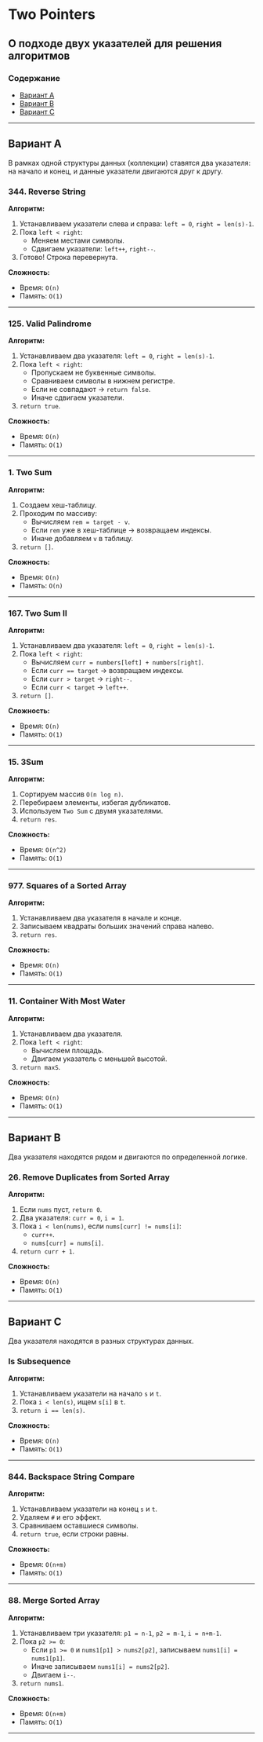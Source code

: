 # Two Pointers

## О подходе двух указателей для решения алгоритмов

### Содержание

- [Вариант A](#вариант-a)
- [Вариант B](#вариант-b)
- [Вариант C](#вариант-c)

---

## Вариант A
В рамках одной структуры данных (коллекции) ставятся два указателя: на начало и конец, и данные указатели двигаются друг к другу.

### 344. Reverse String
**Алгоритм:**
1. Устанавливаем указатели слева и справа: `left = 0`, `right = len(s)-1`.
2. Пока `left < right`:
   - Меняем местами символы.
   - Сдвигаем указатели: `left++`, `right--`.
3. Готово! Строка перевернута.

**Сложность:**
- Время: `O(n)`
- Память: `O(1)`

---

### 125. Valid Palindrome
**Алгоритм:**
1. Устанавливаем два указателя: `left = 0`, `right = len(s)-1`.
2. Пока `left < right`:
   - Пропускаем не буквенные символы.
   - Сравниваем символы в нижнем регистре.
   - Если не совпадают → `return false`.
   - Иначе сдвигаем указатели.
3. `return true`.

**Сложность:**
- Время: `O(n)`
- Память: `O(1)`

---

### 1. Two Sum
**Алгоритм:**
1. Создаем хеш-таблицу.
2. Проходим по массиву:
   - Вычисляем `rem = target - v`.
   - Если `rem` уже в хеш-таблице → возвращаем индексы.
   - Иначе добавляем `v` в таблицу.
3. `return []`.

**Сложность:**
- Время: `O(n)`
- Память: `O(n)`

---

### 167. Two Sum II
**Алгоритм:**
1. Устанавливаем два указателя: `left = 0`, `right = len(s)-1`.
2. Пока `left < right`:
   - Вычисляем `curr = numbers[left] + numbers[right]`.
   - Если `curr == target` → возвращаем индексы.
   - Если `curr > target` → `right--`.
   - Если `curr < target` → `left++`.
3. `return []`.

**Сложность:**
- Время: `O(n)`
- Память: `O(1)`

---

### 15. 3Sum
**Алгоритм:**
1. Сортируем массив `O(n log n)`.
2. Перебираем элементы, избегая дубликатов.
3. Используем `Two Sum` с двумя указателями.
4. `return res`.

**Сложность:**
- Время: `O(n^2)`
- Память: `O(1)`

---

### 977. Squares of a Sorted Array
**Алгоритм:**
1. Устанавливаем два указателя в начале и конце.
2. Записываем квадраты больших значений справа налево.
3. `return res`.

**Сложность:**
- Время: `O(n)`
- Память: `O(1)`

---

### 11. Container With Most Water
**Алгоритм:**
1. Устанавливаем два указателя.
2. Пока `left < right`:
   - Вычисляем площадь.
   - Двигаем указатель с меньшей высотой.
3. `return maxS`.

**Сложность:**
- Время: `O(n)`
- Память: `O(1)`

---

## Вариант B
Два указателя находятся рядом и двигаются по определенной логике.

### 26. Remove Duplicates from Sorted Array
**Алгоритм:**
1. Если `nums` пуст, `return 0`.
2. Два указателя: `curr = 0`, `i = 1`.
3. Пока `i < len(nums)`, если `nums[curr] != nums[i]`:
   - `curr++`.
   - `nums[curr] = nums[i]`.
4. `return curr + 1`.

**Сложность:**
- Время: `O(n)`
- Память: `O(1)`

---

## Вариант C
Два указателя находятся в разных структурах данных.

### Is Subsequence
**Алгоритм:**
1. Устанавливаем указатели на начало `s` и `t`.
2. Пока `i < len(s)`, ищем `s[i]` в `t`.
3. `return i == len(s)`.

**Сложность:**
- Время: `O(n)`
- Память: `O(1)`

---

### 844. Backspace String Compare
**Алгоритм:**
1. Устанавливаем указатели на конец `s` и `t`.
2. Удаляем `#` и его эффект.
3. Сравниваем оставшиеся символы.
4. `return true`, если строки равны.

**Сложность:**
- Время: `O(n+m)`
- Память: `O(1)`

---

### 88. Merge Sorted Array
**Алгоритм:**
1. Устанавливаем три указателя: `p1 = n-1`, `p2 = m-1`, `i = n+m-1`.
2. Пока `p2 >= 0`:
   - Если `p1 >= 0` и `nums1[p1] > nums2[p2]`, записываем `nums1[i] = nums1[p1]`.
   - Иначе записываем `nums1[i] = nums2[p2]`.
   - Двигаем `i--`.
3. `return nums1`.

**Сложность:**
- Время: `O(n+m)`
- Память: `O(1)`

---

